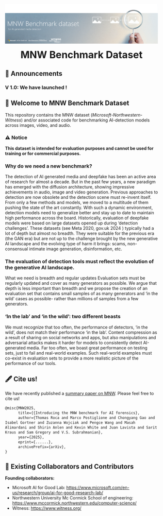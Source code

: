 ![image](HeaderGitHubRepo.png)

<div align="center"> 
<font size="6"><b>MNW Benchmark Dataset</b></font>
<br>
</div>



## 📣 Announcements

### V 1.0: We have launched !


## 👋 Welcome to MNW Benchmark Dataset
This repository contains the MNW dataset (*Microsoft-Northwestern-Witness*) and/or associated code for benchmarking AI-detection models across images, video, and audio.

### :warning: Notice
**This dataset is intended for evaluation purposes and cannot be used for training or for commercial purposes.**

### Why do we need a new benchmark?
The detection of AI generated media and deepfake has been an active area of research for almost a decade. But in the past few years, a new paradigm has emerged with the diffusion architecture, showing impressive achievements in audio, image and video generation. Previous approaches to detection are now obsolete and the detection scene must re-invent itself. From only a few methods and models, we moved to a multitude of them pushing the state of the art constantly. With such a dynamic environment, detection models need to generalize better and stay up to date to maintain high performance across the board. 
Historically, evaluation of deepfake models were based on large datasets opened up during ‘detection challenges’. These datasets (see Meta 2020, gov.uk 2024 ) typically had a lot of depth but almost no breadth. They were suitable for the previous era (the GAN era) but are not up to the challenge brought by the new generative AI landscape and the evolving type of harm it brings: scams, non-consensual intimate image generation, disinformation, etc.

### The evaluation of detection tools must reflect the evolution of the generative AI landscape.
What we need is breadth and regular updates
Evaluation sets must be regularly updated and cover as many generators as possible. We argue that depth is less important than breadth and we propose the creation of an evaluation set that contains small samples of as many generators and ‘in the wild’ cases as possible- rather than millions of samples from a few generators.

### ‘In the lab’ and ‘in the wild’: two different beasts
We must recognize that too often, the performance of detectors, ‘in the wild’, does not match their performance ‘in the lab’. Content compression as a result of sharing on social networks and apps, but also manipulations and adversarial attacks makes it harder for models to consistently detect AI-generated media. Far too often, we boast great performance on testing sets, just to fail and real-world examples. Such real-world examples must co-exist in evaluation sets to provide a more realistic picture of the performance of our tools.

## :fountain_pen: Cite us!
We have recently published a [summary paper on MNW](https://arxiv.org/abs/...). Please feel free to cite us!

```
@misc{MNW2025,
      title={{Introducing the MNW benchmark for AI forensics}, 
      author={Thomas Roca and Marco Postiglione and Chongyang Gao and Isabel Gortner and Zuzanna Wojciak and Pengce Wang and Masah Alimardani and Shirin Anlen and Kevin White and Juan Lavista and Sarit Kraus and Sam Gregory and V.S. Subrahmanian},
      year={2025},
      eprint={......},
      archivePrefix={arXiv},
}
```

## 🤝 Existing Collaborators and Contributors

**Founding collaborators:**
- Microsoft AI for Good Lab: https://www.microsoft.com/en-us/research/group/ai-for-good-research-lab/ 
- Northwestern University Mc Cormick School of engineering: https://www.mccormick.northwestern.edu/computer-science/ 
- Witness: https://www.witness.org/ 